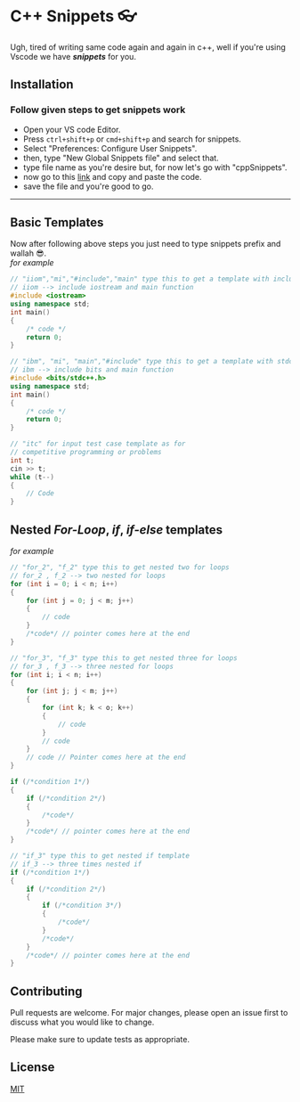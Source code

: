 # C++ Snippets 👓

Ugh, tired of writing same code again and again in c++, well if you're using Vscode we
have ***snippets*** for you.

## Installation
### Follow given steps to get snippets work
- Open your VS code Editor.
- Press `ctrl+shift+p` or `cmd+shift+p` and search for snippets.
- Select "Preferences: Configure User Snippets".
- then, type "New Global Snippets file" and select that.
- type file name as you're desire but, for now let's go with "cppSnippets".
- now go to this [link]() and copy and paste the code.
- save the file and you're good to go.
---
## Basic Templates
Now after following above steps you just need to type snippets prefix and wallah 😎.
<br/>
*for example*

``` cpp
// "iiom","mi","#include","main" type this to get a template with including iostream library
// iiom --> include iostream and main function
#include <iostream>
using namespace std;
int main()
{
    /* code */
    return 0;
}
```

``` cpp
// "ibm", "mi", "main","#include" type this to get a template with stdc++ included from bits within main function
// ibm --> include bits and main function
#include <bits/stdc++.h>
using namespace std;
int main()
{
    /* code */
    return 0;
}
```

```cpp
// "itc" for input test case template as for
// competitive programming or problems
int t;
cin >> t;
while (t--)
{
    // Code
}
```

## Nested ***For-Loop***, ***if***, ***if-else*** templates
*for example*

```cpp
// "for_2", "f_2" type this to get nested two for loops
// for_2 , f_2 --> two nested for loops
for (int i = 0; i < n; i++)
{
    for (int j = 0; j < m; j++)
    {
        // code
    }
    /*code*/ // pointer comes here at the end
}
```

```cpp
// "for_3", "f_3" type this to get nested three for loops
// for_3 , f_3 --> three nested for loops
for (int i; i < n; i++)
{
    for (int j; j < m; j++)
    {
        for (int k; k < o; k++)
        {
            // code
        }
        // code
    }
    // code // Pointer comes here at the end
}
```

```cpp
if (/*condition 1*/)
{
    if (/*condition 2*/)
    {
        /*code*/
    }
    /*code*/ // pointer comes here at the end
}
```

```cpp
// "if_3" type this to get nested if template
// if_3 --> three times nested if
if (/*condition 1*/)
{
    if (/*condition 2*/)
    {
        if (/*condition 3*/)
        {
            /*code*/
        }
        /*code*/
    }
    /*code*/ // pointer comes here at the end
}
```


## Contributing
Pull requests are welcome. For major changes, please open an issue first to discuss what you would like to change.

Please make sure to update tests as appropriate.

## License
[MIT](https://choosealicense.com/licenses/mit/)